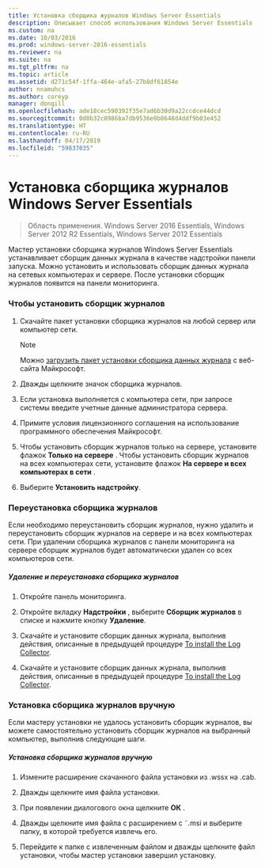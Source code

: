 ```yaml
---
title: Установка сборщика журналов Windows Server Essentials
description: Описывает способ использования Windows Server Essentials
ms.custom: na
ms.date: 10/03/2016
ms.prod: windows-server-2016-essentials
ms.reviewer: na
ms.suite: na
ms.tgt_pltfrm: na
ms.topic: article
ms.assetid: d271c54f-1ffa-464e-afa5-27b8df61854e
author: nnamuhcs
ms.author: coreyp
manager: dongill
ms.openlocfilehash: ade18cec590392f35e7ad6b30d9a22ccdce44dcd
ms.sourcegitcommit: 0d0b32c8986ba7db9536e0b8648d4ddf9b03e452
ms.translationtype: HT
ms.contentlocale: ru-RU
ms.lasthandoff: 04/17/2019
ms.locfileid: "59837035"
---
```

# <a name="install-the-windows-server-essentials-log-collector"></a>Установка сборщика журналов Windows Server Essentials

>Область применения. Windows Server 2016 Essentials, Windows Server 2012 R2 Essentials, Windows Server 2012 Essentials

Мастер установки сборщика журналов Windows Server Essentials устанавливает сборщик данных журнала в качестве надстройки панели запуска. Можно установить и использовать сборщик данных журнала на сетевых компьютерах и сервере. После установки сборщик журналов появится на панели мониторинга.  
  
###  <a name="BKMK_ToInstall"></a> Чтобы установить сборщик журналов  
  
1.  Скачайте пакет установки сборщика журналов на любой сервер или компьютер сети.  
  
    > [!NOTE]
    >  Можно [загрузить пакет установки сборщика данных журнала](https://go.microsoft.com/fwlink/p/?LinkId=255470) с веб-сайта Майкрософт.  
  
2.  Дважды щелкните значок сборщика журналов.  
  
3.  Если установка выполняется с компьютера сети, при запросе системы введите учетные данные администратора сервера.  
  
4.  Примите условия лицензионного соглашения на использование программного обеспечения Майкрософт.  
  
5.  Чтобы установить сборщик журналов только на сервере, установите флажок **Только на сервере** . Чтобы установить сборщик журналов на всех компьютерах сети, установите флажок **На сервере и всех компьютерах в сети** .  
  
6.  Выберите **Установить надстройку**.  
  
###  <a name="BKMK_Reinstall"></a> Переустановка сборщика журналов  
 Если необходимо переустановить сборщик журналов, нужно удалить и переустановить сборщик журналов на сервере и на всех компьютерах сети. При удалении сборщика журналов с панели мониторинга на сервере сборщик журналов будет автоматически удален со всех компьютеров сети.  
  
##### <a name="to-uninstall-and-reinstall-the-log-collector"></a>Удаление и переустановка сборщика журналов  
  
1.  Откройте панель мониторинга.  
  
2.  Откройте вкладку **Надстройки** , выберите **Сборщик журналов** в списке и нажмите кнопку **Удаление**.  
  

3.  Скачайте и установите сборщик данных журнала, выполнив действия, описанные в предыдущей процедуре [To install the Log Collector](Install-the-Windows-Server-Essentials-Log-Collector.md#BKMK_ToInstall).  

3.  Скачайте и установите сборщик данных журнала, выполнив действия, описанные в предыдущей процедуре [To install the Log Collector](../support/Install-the-Windows-Server-Essentials-Log-Collector.md#BKMK_ToInstall).  

  
### <a name="manually-install-the-log-collector"></a>Установка сборщика журналов вручную  
 Если мастеру установки не удалось установить сборщик журналов, вы можете самостоятельно установить сборщик журналов на выбранный компьютер, выполнив следующие шаги.  
  
##### <a name="to-manually-install-the-log-collector"></a>Установка сборщика журналов вручную  
  
1.  Измените расширение скачанного файла установки из .wssx на .cab.  
  
2.  Дважды щелкните имя файла установки.  
  
3.  При появлении диалогового окна щелкните **ОК** .  
  
4.  Дважды щелкните имя файла с расширением с ˜.msi и выберите папку, в которой требуется извлечь его.  
  
5.  Перейдите к папке с извлеченным файлом и дважды щелкните файл установки, чтобы мастер установки завершил установку.
